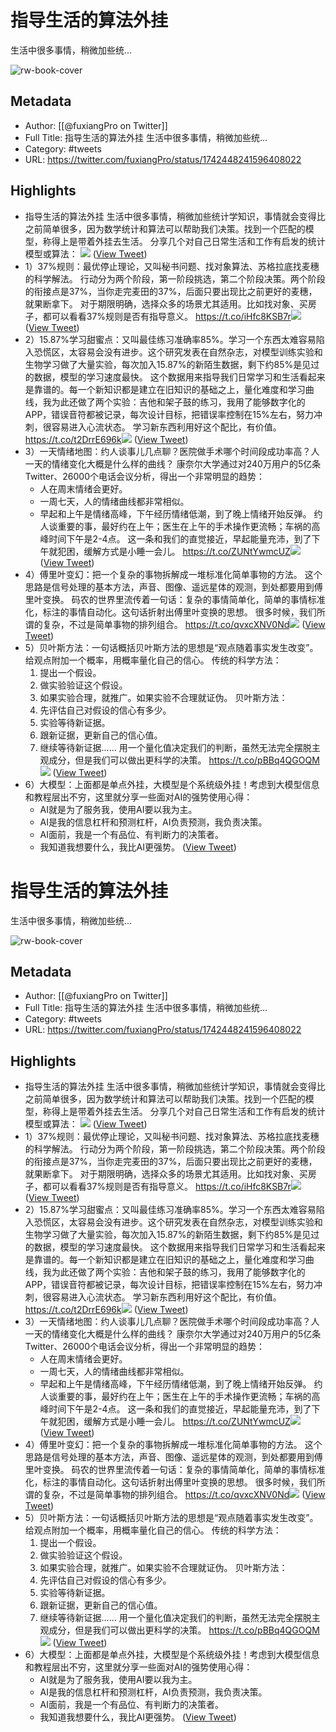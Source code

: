 # 指导生活的算法外挂
生活中很多事情，稍微加些统...

![rw-book-cover](https://pbs.twimg.com/profile_images/1646378088576749568/jQV0pTtA.jpg)

## Metadata
- Author: [[@fuxiangPro on Twitter]]
- Full Title: 指导生活的算法外挂
生活中很多事情，稍微加些统...
- Category: #tweets
- URL: https://twitter.com/fuxiangPro/status/1742448241596408022

## Highlights
- 指导生活的算法外挂
  生活中很多事情，稍微加些统计学知识，事情就会变得比之前简单很多，因为数学统计和算法可以帮助我们决策。找到一个匹配的模型，称得上是带着外挂去生活。
  分享几个对自己日常生活和工作有启发的统计模型或算法： 
  ![](https://pbs.twimg.com/media/GC5SRfIX0AA37Hb.jpg) ([View Tweet](https://twitter.com/fuxiangPro/status/1742448241596408022))
- 1）37%规则：最优停止理论，又叫秘书问题、找对象算法、苏格拉底找麦穗的科学解法。
  行动分为两个阶段，第一阶段挑选，第二个阶段决策。两个阶段的衔接点是37%，当你走完麦田的37%，后面只要出现比之前更好的麦穗，就果断拿下。
  对于期限明确，选择众多的场景尤其适用。比如找对象、买房子，都可以看看37%规则是否有指导意义。
  https://t.co/iHfc8KSB7r<img src='https://pbs.twimg.com/media/GC5S1pdWUAAQtNG.png'/> ([View Tweet](https://twitter.com/fuxiangPro/status/1742448244423360647))
- 2）15.87%学习甜蜜点：又叫最佳练习准确率85%。学习一个东西太难容易陷入恐慌区，太容易会没有进步。这个研究发表在自然杂志，对模型训练实验和生物学习做了大量实验，每次加入15.87%的新陌生数据，剩下约85%是见过的数据，模型的学习速度最快。
  这个数据用来指导我们日常学习和生活看起来是靠谱的。每一个新知识都是建立在旧知识的基础之上，量化难度和学习曲线，我为此还做了两个实验：吉他和架子鼓的练习，我用了能够数字化的APP，错误音符都被记录，每次设计目标，把错误率控制在15%左右，努力冲刺，很容易进入心流状态。
  学习新东西利用好这个配比，有价值。
  https://t.co/t2DrrE696k<img src='https://pbs.twimg.com/media/GC5TKFRXMAArwEV.jpg'/> ([View Tweet](https://twitter.com/fuxiangPro/status/1742448247510380865))
- 3）一天情绪地图：约人谈事儿几点聊？医院做手术哪个时间段成功率高？人一天的情绪变化大概是什么样的曲线？
  康奈尔大学通过对240万用户的5亿条Twitter、26000个电话会议分析，得出一个非常明显的趋势：
  - 人在周末情绪会更好。
  - 一周七天，人的情绪曲线都非常相似。
  - 早起和上午是情绪高峰，下午经历情绪低潮，到了晚上情绪开始反弹。
  约人谈重要的事，最好约在上午；医生在上午的手术操作更流畅；车祸的高峰时间下午是2-4点。
  这一条和我们的直觉接近，早起能量充沛，到了下午就犯困，缓解方式是小睡一会儿。
  https://t.co/ZUNtYwmcUZ<img src='https://pbs.twimg.com/media/GC5mMeKagAA3wi8.png'/> ([View Tweet](https://twitter.com/fuxiangPro/status/1742448250043724035))
- 4）傅里叶变幻：把一个复杂的事物拆解成一堆标准化简单事物的方法。
  这个思路是信号处理的基本方法，声音、图像、遥远星体的观测，到处都要用到傅里叶变换。
  码农的世界里流传着一句话：复杂的事情简单化，简单的事情标准化，标注的事情自动化。这句话折射出傅里叶变换的思想。
  很多时候，我们所谓的复杂，不过是简单事物的排列组合。
  https://t.co/qvxcXNV0Nd<img src='https://pbs.twimg.com/media/GC5nR73a0AAdiBv.png'/> ([View Tweet](https://twitter.com/fuxiangPro/status/1742448252124049772))
- 5）贝叶斯方法：一句话概括贝叶斯方法的思想是“观点随着事实发生改变”。给观点附加一个概率，用概率量化自己的信心。
  传统的科学方法：
  1. 提出一个假设。
  2. 做实验验证这个假设。
  3. 如果实验合理，就推广。如果实验不合理就证伪。
  贝叶斯方法：
  1. 先评估自己对假设的信心有多少。
  2. 实验等待新证据。
  3. 跟新证据，更新自己的信心值。
  4. 继续等待新证据……
  用一个量化值决定我们的判断，虽然无法完全摆脱主观成分，但是我们可以做出更科学的决策。
  https://t.co/pBBq4QGOQM<img src='https://pbs.twimg.com/media/GC5nmP3bkAAC-rh.png'/> ([View Tweet](https://twitter.com/fuxiangPro/status/1742448254334513303))
- 6）大模型：上面都是单点外挂，大模型是个系统级外挂！考虑到大模型信息和教程层出不穷，这里就分享一些面对AI的强势使用心得：
  - AI就是为了服务我，使用AI要以我为主。
  - AI是我的信息杠杆和预测杠杆，AI负责预测，我负责决策。
  - AI面前，我是一个有品位、有判断力的决策者。
  - 我知道我想要什么，我比AI更强势。 ([View Tweet](https://twitter.com/fuxiangPro/status/1742448256414880022))
# 指导生活的算法外挂
生活中很多事情，稍微加些统...

![rw-book-cover](https://pbs.twimg.com/profile_images/1646378088576749568/jQV0pTtA.jpg)

## Metadata
- Author: [[@fuxiangPro on Twitter]]
- Full Title: 指导生活的算法外挂
生活中很多事情，稍微加些统...
- Category: #tweets
- URL: https://twitter.com/fuxiangPro/status/1742448241596408022

## Highlights
- 指导生活的算法外挂
  生活中很多事情，稍微加些统计学知识，事情就会变得比之前简单很多，因为数学统计和算法可以帮助我们决策。找到一个匹配的模型，称得上是带着外挂去生活。
  分享几个对自己日常生活和工作有启发的统计模型或算法： 
  ![](https://pbs.twimg.com/media/GC5SRfIX0AA37Hb.jpg) ([View Tweet](https://twitter.com/fuxiangPro/status/1742448241596408022))
- 1）37%规则：最优停止理论，又叫秘书问题、找对象算法、苏格拉底找麦穗的科学解法。
  行动分为两个阶段，第一阶段挑选，第二个阶段决策。两个阶段的衔接点是37%，当你走完麦田的37%，后面只要出现比之前更好的麦穗，就果断拿下。
  对于期限明确，选择众多的场景尤其适用。比如找对象、买房子，都可以看看37%规则是否有指导意义。
  https://t.co/iHfc8KSB7r<img src='https://pbs.twimg.com/media/GC5S1pdWUAAQtNG.png'/> ([View Tweet](https://twitter.com/fuxiangPro/status/1742448244423360647))
- 2）15.87%学习甜蜜点：又叫最佳练习准确率85%。学习一个东西太难容易陷入恐慌区，太容易会没有进步。这个研究发表在自然杂志，对模型训练实验和生物学习做了大量实验，每次加入15.87%的新陌生数据，剩下约85%是见过的数据，模型的学习速度最快。
  这个数据用来指导我们日常学习和生活看起来是靠谱的。每一个新知识都是建立在旧知识的基础之上，量化难度和学习曲线，我为此还做了两个实验：吉他和架子鼓的练习，我用了能够数字化的APP，错误音符都被记录，每次设计目标，把错误率控制在15%左右，努力冲刺，很容易进入心流状态。
  学习新东西利用好这个配比，有价值。
  https://t.co/t2DrrE696k<img src='https://pbs.twimg.com/media/GC5TKFRXMAArwEV.jpg'/> ([View Tweet](https://twitter.com/fuxiangPro/status/1742448247510380865))
- 3）一天情绪地图：约人谈事儿几点聊？医院做手术哪个时间段成功率高？人一天的情绪变化大概是什么样的曲线？
  康奈尔大学通过对240万用户的5亿条Twitter、26000个电话会议分析，得出一个非常明显的趋势：
  - 人在周末情绪会更好。
  - 一周七天，人的情绪曲线都非常相似。
  - 早起和上午是情绪高峰，下午经历情绪低潮，到了晚上情绪开始反弹。
  约人谈重要的事，最好约在上午；医生在上午的手术操作更流畅；车祸的高峰时间下午是2-4点。
  这一条和我们的直觉接近，早起能量充沛，到了下午就犯困，缓解方式是小睡一会儿。
  https://t.co/ZUNtYwmcUZ<img src='https://pbs.twimg.com/media/GC5mMeKagAA3wi8.png'/> ([View Tweet](https://twitter.com/fuxiangPro/status/1742448250043724035))
- 4）傅里叶变幻：把一个复杂的事物拆解成一堆标准化简单事物的方法。
  这个思路是信号处理的基本方法，声音、图像、遥远星体的观测，到处都要用到傅里叶变换。
  码农的世界里流传着一句话：复杂的事情简单化，简单的事情标准化，标注的事情自动化。这句话折射出傅里叶变换的思想。
  很多时候，我们所谓的复杂，不过是简单事物的排列组合。
  https://t.co/qvxcXNV0Nd<img src='https://pbs.twimg.com/media/GC5nR73a0AAdiBv.png'/> ([View Tweet](https://twitter.com/fuxiangPro/status/1742448252124049772))
- 5）贝叶斯方法：一句话概括贝叶斯方法的思想是“观点随着事实发生改变”。给观点附加一个概率，用概率量化自己的信心。
  传统的科学方法：
  1. 提出一个假设。
  2. 做实验验证这个假设。
  3. 如果实验合理，就推广。如果实验不合理就证伪。
  贝叶斯方法：
  1. 先评估自己对假设的信心有多少。
  2. 实验等待新证据。
  3. 跟新证据，更新自己的信心值。
  4. 继续等待新证据……
  用一个量化值决定我们的判断，虽然无法完全摆脱主观成分，但是我们可以做出更科学的决策。
  https://t.co/pBBq4QGOQM<img src='https://pbs.twimg.com/media/GC5nmP3bkAAC-rh.png'/> ([View Tweet](https://twitter.com/fuxiangPro/status/1742448254334513303))
- 6）大模型：上面都是单点外挂，大模型是个系统级外挂！考虑到大模型信息和教程层出不穷，这里就分享一些面对AI的强势使用心得：
  - AI就是为了服务我，使用AI要以我为主。
  - AI是我的信息杠杆和预测杠杆，AI负责预测，我负责决策。
  - AI面前，我是一个有品位、有判断力的决策者。
  - 我知道我想要什么，我比AI更强势。 ([View Tweet](https://twitter.com/fuxiangPro/status/1742448256414880022))
